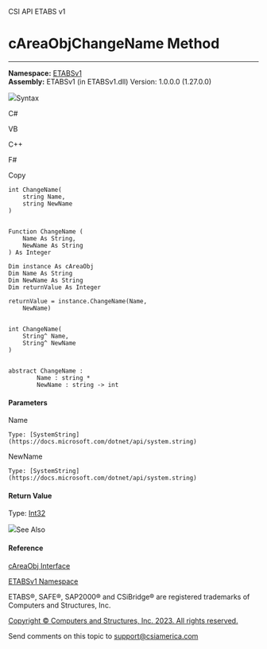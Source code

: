 ﻿

CSI API ETABS v1

# cAreaObjChangeName Method  
  
---  
  
**Namespace:** [ETABSv1](2780f1b8-2033-5289-2298-1cdb2a7508d9.htm)  
**Assembly:** ETABSv1 (in ETABSv1.dll) Version: 1.0.0.0 (1.27.0.0)

![](../icons/SectionExpanded.png)Syntax

C#

VB

C++

F#

Copy

    
    
    int ChangeName(
    	string Name,
    	string NewName
    )
    
    
    Function ChangeName ( 
    	Name As String,
    	NewName As String
    ) As Integer
    
    Dim instance As cAreaObj
    Dim Name As String
    Dim NewName As String
    Dim returnValue As Integer
    
    returnValue = instance.ChangeName(Name, 
    	NewName)
    
    
    int ChangeName(
    	String^ Name, 
    	String^ NewName
    )
    
    
    abstract ChangeName : 
            Name : string * 
            NewName : string -> int 
    

#### Parameters

Name

    Type: [SystemString](https://docs.microsoft.com/dotnet/api/system.string)  

NewName

    Type: [SystemString](https://docs.microsoft.com/dotnet/api/system.string)  

#### Return Value

Type: [Int32](https://docs.microsoft.com/dotnet/api/system.int32)

![](../icons/SectionExpanded.png)See Also

#### Reference

[cAreaObj Interface](2cda9b42-232e-6821-8caa-dc87fd84fed0.htm)

[ETABSv1 Namespace](2780f1b8-2033-5289-2298-1cdb2a7508d9.htm)

ETABS®, SAFE®, SAP2000® and CSiBridge® are registered trademarks of Computers
and Structures, Inc.  

[Copyright © Computers and Structures, Inc. 2023. All rights
reserved.](http://www.csiamerica.com)

Send comments on this topic to
[support@csiamerica.com](mailto:support%40csiamerica.com?Subject=CSI%20API%20ETABS%20v1)

